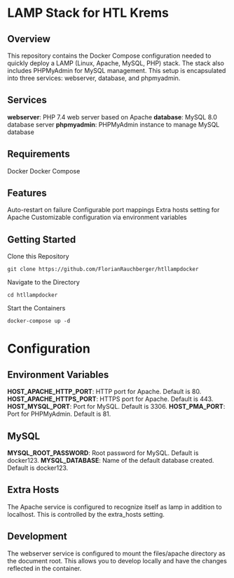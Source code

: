 # LAMP Stack for HTL Krems
## Overview
This repository contains the Docker Compose configuration needed to quickly deploy a LAMP (Linux, Apache, MySQL, PHP) stack. The stack also includes PHPMyAdmin for MySQL management. This setup is encapsulated into three services: webserver, database, and phpmyadmin.

## Services
**webserver**: PHP 7.4 web server based on Apache
**database**: MySQL 8.0 database server
**phpmyadmin**: PHPMyAdmin instance to manage MySQL database

## Requirements
Docker
Docker Compose
## Features
Auto-restart on failure
Configurable port mappings
Extra hosts setting for Apache
Customizable configuration via environment variables
## Getting Started
Clone this Repository
```
git clone https://github.com/FlorianRauchberger/htllampdocker
```
Navigate to the Directory

```
cd htllampdocker
```
Start the Containers
```
docker-compose up -d
```

# Configuration
## Environment Variables
**HOST_APACHE_HTTP_PORT**: HTTP port for Apache. Default is 80.
**HOST_APACHE_HTTPS_PORT**: HTTPS port for Apache. Default is 443.
**HOST_MYSQL_PORT**: Port for MySQL. Default is 3306.
**HOST_PMA_PORT**: Port for PHPMyAdmin. Default is 81.
## MySQL
**MYSQL_ROOT_PASSWORD**: Root password for MySQL. Default is docker123.
**MYSQL_DATABASE**: Name of the default database created. Default is docker123.

## Extra Hosts
The Apache service is configured to recognize itself as lamp in addition to localhost. This is controlled by the extra_hosts setting.

## Development
The webserver service is configured to mount the files/apache directory as the document root. This allows you to develop locally and have the changes reflected in the container.